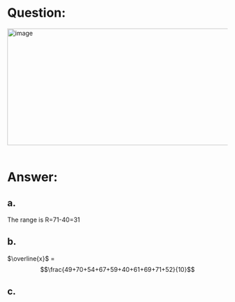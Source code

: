 # Question:<br>
<img width="595" height="267" alt="image" src="https://github.com/user-attachments/assets/56c07ecd-3387-4ea2-a645-32fcab0a38e3" /><br>
<br>
# Answer:<br>
## a.<br>
The range is R=71-40=31
## b.<br>
$\overline{x}$ = $$\frac{49+70+54+67+59+40+61+69+71+52}{10}$$
## c.<br>
